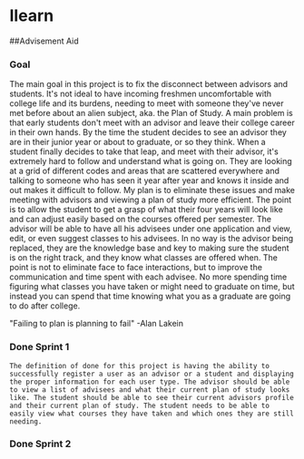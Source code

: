 # Ilearn
##Advisement Aid

### Goal
  The main goal in this project is to fix the disconnect between advisors and students. It's not ideal to have incoming freshmen uncomfortable with college life and its burdens, needing to meet with someone they've never met before about an alien subject, aka. the Plan of Study. A main problem is that early students don't meet with an advisor and leave their college career in their own hands. By the time the student decides to see an advisor they are in their junior year or about to graduate, or so they think. When a student finally decides to take that leap, and meet with their advisor, it's extremely hard to follow and understand what is going on. They are looking at a grid of different codes and areas that are scattered everywhere and talking to someone who has seen it year after year and knows it inside and out makes it difficult to follow. My plan is to eliminate these issues and make meeting with advisors and viewing a plan of study more efficient. The point is to allow the student to get a grasp of what their four years will look like and can adjust easily based on the courses offered per semester. The advisor will be able to have all his advisees under one application and view, edit, or even suggest classes to his advisees. In no way is the advisor being replaced, they are the knowledge base and key to making sure the student is on the right track, and they know what classes are offered when. The point is not to eliminate face to face interactions, but to improve the communication and time spent with each advisee. No more spending time figuring what classes you have taken or might need to graduate on time, but instead you can spend that time knowing what you as a graduate are going to do after college.
  
  "Failing to plan is planning to fail"
                          -Alan Lakein

### Done Sprint 1
    The definition of done for this project is having the ability to successfully register a user as an advisor or a student and displaying the proper information for each user type. The advisor should be able to view a list of advisees and what their current plan of study looks like. The student should be able to see their current advisors profile and their current plan of study. The student needs to be able to easily view what courses they have taken and which ones they are still needing.
  
### Done Sprint 2
  
